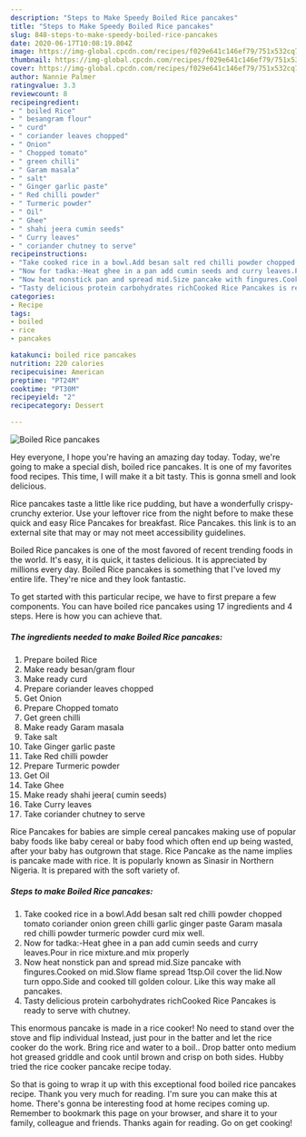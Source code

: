 ```yaml
---
description: "Steps to Make Speedy Boiled Rice pancakes"
title: "Steps to Make Speedy Boiled Rice pancakes"
slug: 848-steps-to-make-speedy-boiled-rice-pancakes
date: 2020-06-17T10:08:19.804Z
image: https://img-global.cpcdn.com/recipes/f029e641c146ef79/751x532cq70/boiled-rice-pancakes-recipe-main-photo.jpg
thumbnail: https://img-global.cpcdn.com/recipes/f029e641c146ef79/751x532cq70/boiled-rice-pancakes-recipe-main-photo.jpg
cover: https://img-global.cpcdn.com/recipes/f029e641c146ef79/751x532cq70/boiled-rice-pancakes-recipe-main-photo.jpg
author: Nannie Palmer
ratingvalue: 3.3
reviewcount: 8
recipeingredient:
- " boiled Rice"
- " besangram flour"
- " curd"
- " coriander leaves chopped"
- " Onion"
- " Chopped tomato"
- " green chilli"
- " Garam masala"
- " salt"
- " Ginger garlic paste"
- " Red chilli powder"
- " Turmeric powder"
- " Oil"
- " Ghee"
- " shahi jeera cumin seeds"
- " Curry leaves"
- " coriander chutney to serve"
recipeinstructions:
- "Take cooked rice in a bowl.Add besan salt red chilli powder chopped tomato coriander onion green chilli garlic ginger paste Garam masala red chilli powder turmeric powder curd mix well."
- "Now for tadka:-Heat ghee in a pan add cumin seeds and curry leaves.Pour in rice mixture.and mix properly"
- "Now heat nonstick pan and spread mid.Size pancake with fingures.Cooked on mid.Slow flame spread 1tsp.Oil cover the lid.Now turn oppo.Side and cooked till golden colour. Like this way make all pancakes."
- "Tasty delicious protein carbohydrates richCooked Rice Pancakes is ready to serve with chutney."
categories:
- Recipe
tags:
- boiled
- rice
- pancakes

katakunci: boiled rice pancakes 
nutrition: 220 calories
recipecuisine: American
preptime: "PT24M"
cooktime: "PT30M"
recipeyield: "2"
recipecategory: Dessert

---
```



![Boiled Rice pancakes](https://img-global.cpcdn.com/recipes/f029e641c146ef79/751x532cq70/boiled-rice-pancakes-recipe-main-photo.jpg)

Hey everyone, I hope you're having an amazing day today. Today, we're going to make a special dish, boiled rice pancakes. It is one of my favorites food recipes. This time, I will make it a bit tasty. This is gonna smell and look delicious.

Rice pancakes taste a little like rice pudding, but have a wonderfully crispy-crunchy exterior. Use your leftover rice from the night before to make these quick and easy Rice Pancakes for breakfast. Rice Pancakes. this link is to an external site that may or may not meet accessibility guidelines.

Boiled Rice pancakes is one of the most favored of recent trending foods in the world. It's easy, it is quick, it tastes delicious. It is appreciated by millions every day. Boiled Rice pancakes is something that I've loved my entire life. They're nice and they look fantastic.


To get started with this particular recipe, we have to first prepare a few components. You can have boiled rice pancakes using 17 ingredients and 4 steps. Here is how you can achieve that.

<!--inarticleads1-->

##### The ingredients needed to make Boiled Rice pancakes:

1. Prepare  boiled Rice
1. Make ready  besan/gram flour
1. Make ready  curd
1. Prepare  coriander leaves chopped
1. Get  Onion
1. Prepare  Chopped tomato
1. Get  green chilli
1. Make ready  Garam masala
1. Take  salt
1. Take  Ginger garlic paste
1. Take  Red chilli powder
1. Prepare  Turmeric powder
1. Get  Oil
1. Take  Ghee
1. Make ready  shahi jeera( cumin seeds)
1. Take  Curry leaves
1. Take  coriander chutney to serve


Rice Pancakes for babies are simple cereal pancakes making use of popular baby foods like baby cereal or baby food which often end up being wasted, after your baby has outgrown that stage. Rice Pancake as the name implies is pancake made with rice. It is popularly known as Sinasir in Northern Nigeria. It is prepared with the soft variety of. 

<!--inarticleads2-->

##### Steps to make Boiled Rice pancakes:

1. Take cooked rice in a bowl.Add besan salt red chilli powder chopped tomato coriander onion green chilli garlic ginger paste Garam masala red chilli powder turmeric powder curd mix well.
1. Now for tadka:-Heat ghee in a pan add cumin seeds and curry leaves.Pour in rice mixture.and mix properly
1. Now heat nonstick pan and spread mid.Size pancake with fingures.Cooked on mid.Slow flame spread 1tsp.Oil cover the lid.Now turn oppo.Side and cooked till golden colour. Like this way make all pancakes.
1. Tasty delicious protein carbohydrates richCooked Rice Pancakes is ready to serve with chutney.


This enormous pancake is made in a rice cooker! No need to stand over the stove and flip individual Instead, just pour in the batter and let the rice cooker do the work. Bring rice and water to a boil.. Drop batter onto medium hot greased griddle and cook until brown and crisp on both sides. Hubby tried the rice cooker pancake recipe today. 

So that is going to wrap it up with this exceptional food boiled rice pancakes recipe. Thank you very much for reading. I'm sure you can make this at home. There's gonna be interesting food at home recipes coming up. Remember to bookmark this page on your browser, and share it to your family, colleague and friends. Thanks again for reading. Go on get cooking!
